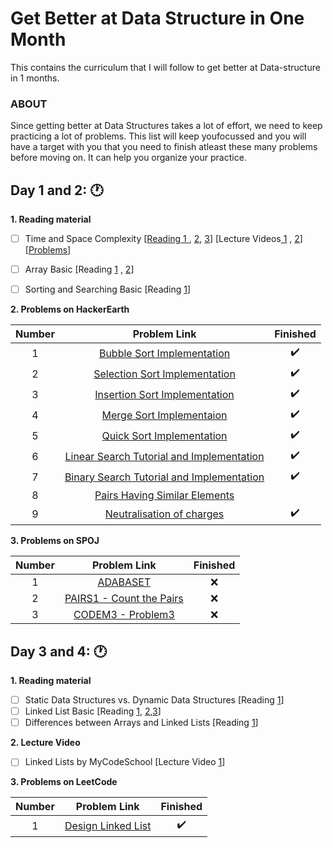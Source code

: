 # Get Better at Data Structure in One Month
This contains the curriculum that I will follow to get better at Data-structure  in 1 months.


 ### **ABOUT** 
 
Since getting better at Data Structures takes a lot of effort, we need to keep practicing a lot of problems. This list will keep youfocussed and you will have a target with you that you need to finish atleast these many problems before moving on. It can help you
organize your practice.

 ##  Day 1 and 2: :clock1:
  
 **1. Reading material**

   - [ ] Time and Space Complexity [[Reading 1 ](http://datastructur.es/sp16/materials/lectures/lec17/lec17.html "Reading ") , [2](http://datastructur.es/sp16/materials/lectures/lec18/lec18.html "2"), [3](http://datastructur.es/sp16/materials/lectures/lec18/lec18.html "3")] [Lecture Videos[ 1](https://www.youtube.com/watch?v=o9nW0uBqvEo " 1") , [2](https://www.youtube.com/watch?v=7lQXYl_L28w "2")] [[Problems](https://www.interviewbit.com/courses/programming/topics/time-complexity/ "Problems")]

- [ ] Array Basic [Reading [1](https://www.cs.fsu.edu/~myers/c++/notes/arrays.html "1") , [2](https://www.hackerearth.com/practice/data-structures/arrays/1-d/tutorial/ "2")]

- [ ] Sorting and Searching Basic [Reading [1](http://pages.cs.wisc.edu/~bobh/367/SORTING.html "1")]


**2. Problems on HackerEarth** 
  
| Number  | Problem Link  | Finished   |
| :------------: | :------------: | :------------: |
| 1  |  [Bubble Sort Implementation ](https://www.hackerearth.com/practice/algorithms/sorting/bubble-sort/tutorial/ "Bubble Sort Implementation ") |  :heavy_check_mark:  | 
|  2 | [Selection Sort Implementation](https://www.hackerearth.com/practice/algorithms/sorting/selection-sort/tutorial/ "Selection Sort Implementation")  | :heavy_check_mark: | 
|  3 | [Insertion Sort Implementation ](https://www.hackerearth.com/practice/algorithms/sorting/insertion-sort/tutorial/ "Insertion Sort Implementation ")| :heavy_check_mark: |
|  4 | [Merge Sort Implementaion](https://www.hackerearth.com/practice/algorithms/sorting/merge-sort/tutorial/ "Merge Sort Impelmentaion") | :heavy_check_mark: | 
|  5 | [Quick Sort Implementation](https://www.hackerearth.com/practice/algorithms/sorting/quick-sort/tutorial/ "Quick Sort Implementation") | :heavy_check_mark: | 
|  6 |[ Linear Search Tutorial and Implementation](https://www.hackerearth.com/practice/algorithms/searching/linear-search/tutorial/ " Linear Search Tutorial and Implementation")  | :heavy_check_mark:  | 
|  7 | [Binary Search Tutorial and Implementation ](https://www.hackerearth.com/practice/algorithms/searching/binary-search/tutorial/ "Binary Search Tutorial and Implementation ")| :heavy_check_mark:  | 
| 8  |[ Pairs Having Similar Elements ](https://www.hackerearth.com/practice/data-structures/arrays/1-d/practice-problems/algorithm/pairs-having-similar-element-eed098aa/ " Pairs Having Similar Elements ") |  |
|  9 |  [Neutralisation of charges](https://www.hackerearth.com/practice/data-structures/arrays/1-d/practice-problems/algorithm/charges-repel/ "Neutralisation of charges")  | :heavy_check_mark:  |

**3. Problems on SPOJ** 

| Number  | Problem Link  | Finished   |
| :------------: | :------------: | :------------: |
| 1  | [ADABASET](https://www.spoj.com/problems/ADABASET/ "ADABASET") | :x:  | 
| 2  | [PAIRS1 - Count the Pairs](https://www.spoj.com/problems/PAIRS1/ "PAIRS1 - Count the Pairs")| :x:  | 
| 3  | [CODEM3 - Problem3](https://www.spoj.com/problems/CODEM3/ "CODEM3 - Problem3")| :x: | 


 ##  Day 3 and 4: :clock1:

 **1. Reading material** 
  - [ ] Static Data Structures vs. Dynamic Data Structures [Reading [1](https://www.ayomaonline.com/academic/static-vs-dynamic-data-structures/ "1")]
 - [ ] Linked List Basic  [Reading [1](https://www.cs.cmu.edu/~adamchik/15-121/lectures/Linked%20Lists/linked%20lists.html "1"), [2](https://medium.com/basecs/whats-a-linked-list-anyway-part-1-d8b7e6508b9d "2"),[3]( https://people.engr.ncsu.edu/efg/210/s99/Notes/LinkedList.1.html "3")]
  - [ ] Differences between Arrays and Linked Lists [Reading [1](http://www.necessaryandsufficient.net/2008/05/differences-between-arrays-and-linked-lists/ "1")]

 **2. Lecture Video** 
  - [ ] Linked Lists by MyCodeSchool  [Lecture Video [1](https://www.youtube.com/watch?v=NobHlGUjV3g&list=PL2_aWCzGMAwI3W_JlcBbtYTwiQSsOTa6P&index=3 "1")]
 
 **3. Problems on LeetCode** 
 
 | Number  | Problem Link  | Finished   |
| :------------: | :------------: | :------------: |
| 1  | [Design Linked List]( https://leetcode.com/problems/design-linked-list/ "Design Linked List") | :heavy_check_mark:  | 
